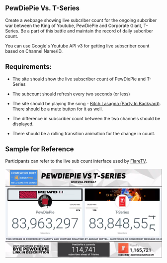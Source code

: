 ## PewDiePie Vs. T-Series

Create a webpage showing live subcriber count for the ongoing subcriber war between the King of Youtube, PewDiePie and Corporate Giant, T-Series. Be a part of this battle and maintain the record of daily subcriber count.

You can use Google's Youtube API v3 for getting live subscriber count based on Channel Name/ID. 

## Requirements:
* The site should show the live subscriber count of PewDiePie and T-Series

* The subcount should refresh every two seconds (or less)

* The site should be playing the song - [Bitch Lasagna (Party In Backyard)](https://www.youtube.com/watch?v=6Dh-RL__uN4). There should be a mute button for it as well.

* The difference in subscriber count between the two channels should be displayed.

* There should be a rolling transition animation for the change in count.

## Sample for Reference

Participants can refer to the live sub count interface used by [FlareTV](https://www.youtube.com/watch?v=dAx1wXmpTdM).

![sample](static/subcount.png)